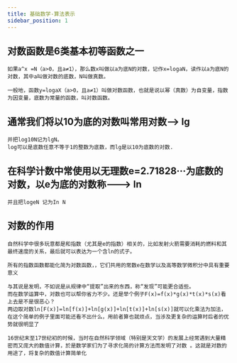 ```yaml
---
title: 基础数学-算法表示
sidebar_position: 1
---
```


## 对数函数是6类基本初等函数之一
```text
如果a^x =N（a>0，且a≠1），那么数x叫做以a为底N的对数，记作x=logaN，读作以a为底N的对数，其中a叫做对数的底数，N叫做真数。

一般地，函数y=logaX（a>0，且a≠1）叫做对数函数，也就是说以幂（真数）为自变量，指数为因变量，底数为常量的函数，叫对数函数。
```

## 通常我们将以10为底的对数叫常用对数--> lg
```text
并把log10N记为lgN。
log可以是底数任意不等于1的整数为底数，而lg是以10为底数的对数.
```
## 在科学计数中常使用以无理数e=2.71828···为底数的对数，以e为底的对数称---> ln
```text
并且把logeN 记为In N
```

## 对数的作用
```text
自然科学中很多玩意都是和指数（尤其是e的指数）相关的，比如发射火箭需要消耗的燃料和其最终速度的关系，最后就可以表达为一个含ln的式子。

所有的指数函数都能化简为对数函数，，它们共用的常数e在数学以及高等数学微积分中具有重要意义

与其说是发明，不如说是从规律中“提取”出来的东西，称“发现”可能更合适些。
而在数学运算中，对数也可以帮你省力不少。还是举个例子F(x)=f(x)*g(x)*t(x)*s(x)看上去是不是很恶心？ 
两边取对数ln[F(x)]=ln[f(x)]+ln[g(x)]+ln[t(x)]+ln[s(x)]就可以化乘法为加法，在这个简单的例子里面可能还看不出什么，用前者算也就烦点，当涉及更复杂的运算时后者的优势就很明显了

16世纪末至17世纪初的时候，当时在自然科学领域（特别是天文学）的发展上经常遇到大量精密而又庞大的数值计算，於是数学家们为了寻求化简的计算方法而发明了对数 。这就是对数的用途了，将复杂的数值计算简单化
```